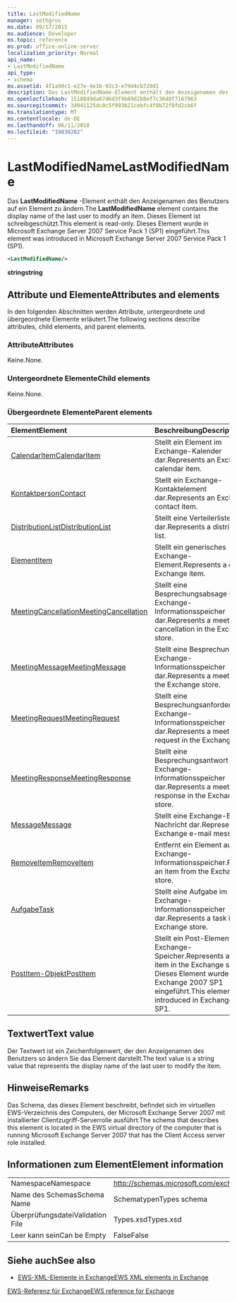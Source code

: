 ```yaml
---
title: LastModifiedName
manager: sethgros
ms.date: 09/17/2015
ms.audience: Developer
ms.topic: reference
ms.prod: office-online-server
localization_priority: Normal
api_name:
- LastModifiedName
api_type:
- schema
ms.assetid: 4f1a90c1-e27e-4e16-93c3-e79d4cb720d1
description: Das LastModifiedName-Element enthält den Anzeigenamen des Benutzers auf ein Element zu ändern. Dieses Element ist schreibgeschützt. Dieses Element wurde in Microsoft Exchange Server 2007 Service Pack 1 (SP1) eingeführt.
ms.openlocfilehash: 1518849da07d6d3f9b89d2b8ef7c36d8f7167963
ms.sourcegitcommit: 34041125dc8c5f993b21cebfc4f8b72f0fd2cb6f
ms.translationtype: MT
ms.contentlocale: de-DE
ms.lasthandoff: 06/11/2018
ms.locfileid: "19830202"
---
```

# <a name="lastmodifiedname"></a><span data-ttu-id="91e6e-105">LastModifiedName</span><span class="sxs-lookup"><span data-stu-id="91e6e-105">LastModifiedName</span></span>

<span data-ttu-id="91e6e-106">Das **LastModifiedName** -Element enthält den Anzeigenamen des Benutzers auf ein Element zu ändern.</span><span class="sxs-lookup"><span data-stu-id="91e6e-106">The **LastModifiedName** element contains the display name of the last user to modify an item.</span></span> <span data-ttu-id="91e6e-107">Dieses Element ist schreibgeschützt.</span><span class="sxs-lookup"><span data-stu-id="91e6e-107">This element is read-only.</span></span> <span data-ttu-id="91e6e-108">Dieses Element wurde in Microsoft Exchange Server 2007 Service Pack 1 (SP1) eingeführt.</span><span class="sxs-lookup"><span data-stu-id="91e6e-108">This element was introduced in Microsoft Exchange Server 2007 Service Pack 1 (SP1).</span></span> 
  
```xml
<LastModifiedName/>
```

 <span data-ttu-id="91e6e-109">**string**</span><span class="sxs-lookup"><span data-stu-id="91e6e-109">**string**</span></span>
## <a name="attributes-and-elements"></a><span data-ttu-id="91e6e-110">Attribute und Elemente</span><span class="sxs-lookup"><span data-stu-id="91e6e-110">Attributes and elements</span></span>

<span data-ttu-id="91e6e-111">In den folgenden Abschnitten werden Attribute, untergeordnete und übergeordnete Elemente erläutert.</span><span class="sxs-lookup"><span data-stu-id="91e6e-111">The following sections describe attributes, child elements, and parent elements.</span></span>
  
### <a name="attributes"></a><span data-ttu-id="91e6e-112">Attribute</span><span class="sxs-lookup"><span data-stu-id="91e6e-112">Attributes</span></span>

<span data-ttu-id="91e6e-113">Keine.</span><span class="sxs-lookup"><span data-stu-id="91e6e-113">None.</span></span>
  
### <a name="child-elements"></a><span data-ttu-id="91e6e-114">Untergeordnete Elemente</span><span class="sxs-lookup"><span data-stu-id="91e6e-114">Child elements</span></span>

<span data-ttu-id="91e6e-115">Keine.</span><span class="sxs-lookup"><span data-stu-id="91e6e-115">None.</span></span>
  
### <a name="parent-elements"></a><span data-ttu-id="91e6e-116">Übergeordnete Elemente</span><span class="sxs-lookup"><span data-stu-id="91e6e-116">Parent elements</span></span>

|<span data-ttu-id="91e6e-117">**Element**</span><span class="sxs-lookup"><span data-stu-id="91e6e-117">**Element**</span></span>|<span data-ttu-id="91e6e-118">**Beschreibung**</span><span class="sxs-lookup"><span data-stu-id="91e6e-118">**Description**</span></span>|
|:-----|:-----|
|[<span data-ttu-id="91e6e-119">CalendarItem</span><span class="sxs-lookup"><span data-stu-id="91e6e-119">CalendarItem</span></span>](calendaritem.md) <br/> |<span data-ttu-id="91e6e-120">Stellt ein Element im Exchange-Kalender dar.</span><span class="sxs-lookup"><span data-stu-id="91e6e-120">Represents an Exchange calendar item.</span></span>  <br/> |
|[<span data-ttu-id="91e6e-121">Kontaktperson</span><span class="sxs-lookup"><span data-stu-id="91e6e-121">Contact</span></span>](contact.md) <br/> |<span data-ttu-id="91e6e-122">Stellt ein Exchange-Kontaktelement dar.</span><span class="sxs-lookup"><span data-stu-id="91e6e-122">Represents an Exchange contact item.</span></span>  <br/> |
|[<span data-ttu-id="91e6e-123">DistributionList</span><span class="sxs-lookup"><span data-stu-id="91e6e-123">DistributionList</span></span>](distributionlist.md) <br/> |<span data-ttu-id="91e6e-124">Stellt eine Verteilerliste dar.</span><span class="sxs-lookup"><span data-stu-id="91e6e-124">Represents a distribution list.</span></span>  <br/> |
|[<span data-ttu-id="91e6e-125">Element</span><span class="sxs-lookup"><span data-stu-id="91e6e-125">Item</span></span>](item.md) <br/> |<span data-ttu-id="91e6e-126">Stellt ein generisches Exchange-Element.</span><span class="sxs-lookup"><span data-stu-id="91e6e-126">Represents a generic Exchange item.</span></span>  <br/> |
|[<span data-ttu-id="91e6e-127">MeetingCancellation</span><span class="sxs-lookup"><span data-stu-id="91e6e-127">MeetingCancellation</span></span>](meetingcancellation.md) <br/> |<span data-ttu-id="91e6e-128">Stellt eine Besprechungsabsage im Exchange-Informationsspeicher dar.</span><span class="sxs-lookup"><span data-stu-id="91e6e-128">Represents a meeting cancellation in the Exchange store.</span></span>  <br/> |
|[<span data-ttu-id="91e6e-129">MeetingMessage</span><span class="sxs-lookup"><span data-stu-id="91e6e-129">MeetingMessage</span></span>](meetingmessage.md) <br/> |<span data-ttu-id="91e6e-130">Stellt eine Besprechung im Exchange-Informationsspeicher dar.</span><span class="sxs-lookup"><span data-stu-id="91e6e-130">Represents a meeting in the Exchange store.</span></span>  <br/> |
|[<span data-ttu-id="91e6e-131">MeetingRequest</span><span class="sxs-lookup"><span data-stu-id="91e6e-131">MeetingRequest</span></span>](meetingrequest.md) <br/> |<span data-ttu-id="91e6e-132">Stellt eine Besprechungsanforderung im Exchange-Informationsspeicher dar.</span><span class="sxs-lookup"><span data-stu-id="91e6e-132">Represents a meeting request in the Exchange store.</span></span>  <br/> |
|[<span data-ttu-id="91e6e-133">MeetingResponse</span><span class="sxs-lookup"><span data-stu-id="91e6e-133">MeetingResponse</span></span>](meetingresponse.md) <br/> |<span data-ttu-id="91e6e-134">Stellt eine Besprechungsantwort im Exchange-Informationsspeicher dar.</span><span class="sxs-lookup"><span data-stu-id="91e6e-134">Represents a meeting response in the Exchange store.</span></span>  <br/> |
|[<span data-ttu-id="91e6e-135">Message</span><span class="sxs-lookup"><span data-stu-id="91e6e-135">Message</span></span>](message-ex15websvcsotherref.md) <br/> |<span data-ttu-id="91e6e-136">Stellt eine Exchange-E-Mail-Nachricht dar.</span><span class="sxs-lookup"><span data-stu-id="91e6e-136">Represents an Exchange e-mail message.</span></span>  <br/> |
|[<span data-ttu-id="91e6e-137">RemoveItem</span><span class="sxs-lookup"><span data-stu-id="91e6e-137">RemoveItem</span></span>](removeitem.md) <br/> |<span data-ttu-id="91e6e-138">Entfernt ein Element aus dem Exchange-Informationsspeicher.</span><span class="sxs-lookup"><span data-stu-id="91e6e-138">Removes an item from the Exchange store.</span></span>  <br/> |
|[<span data-ttu-id="91e6e-139">Aufgabe</span><span class="sxs-lookup"><span data-stu-id="91e6e-139">Task</span></span>](task.md) <br/> |<span data-ttu-id="91e6e-140">Stellt eine Aufgabe im Exchange-Informationsspeicher dar.</span><span class="sxs-lookup"><span data-stu-id="91e6e-140">Represents a task in the Exchange store.</span></span>  <br/> |
|[<span data-ttu-id="91e6e-141">PostItem-Objekt</span><span class="sxs-lookup"><span data-stu-id="91e6e-141">PostItem</span></span>](postitem.md) <br/> |<span data-ttu-id="91e6e-142">Stellt ein Post-Element im Exchange-Speicher.</span><span class="sxs-lookup"><span data-stu-id="91e6e-142">Represents a post item in the Exchange store.</span></span> <span data-ttu-id="91e6e-143">Dieses Element wurde in Exchange 2007 SP1 eingeführt.</span><span class="sxs-lookup"><span data-stu-id="91e6e-143">This element was introduced in Exchange 2007 SP1.</span></span>  <br/> |
   
## <a name="text-value"></a><span data-ttu-id="91e6e-144">Textwert</span><span class="sxs-lookup"><span data-stu-id="91e6e-144">Text value</span></span>

<span data-ttu-id="91e6e-145">Der Textwert ist ein Zeichenfolgenwert, der den Anzeigenamen des Benutzers so ändern Sie das Element darstellt.</span><span class="sxs-lookup"><span data-stu-id="91e6e-145">The text value is a string value that represents the display name of the last user to modify the item.</span></span>
  
## <a name="remarks"></a><span data-ttu-id="91e6e-146">Hinweise</span><span class="sxs-lookup"><span data-stu-id="91e6e-146">Remarks</span></span>

<span data-ttu-id="91e6e-147">Das Schema, das dieses Element beschreibt, befindet sich im virtuellen EWS-Verzeichnis des Computers, der Microsoft Exchange Server 2007 mit installierter Clientzugriff-Serverrolle ausführt.</span><span class="sxs-lookup"><span data-stu-id="91e6e-147">The schema that describes this element is located in the EWS virtual directory of the computer that is running Microsoft Exchange Server 2007 that has the Client Access server role installed.</span></span>
  
## <a name="element-information"></a><span data-ttu-id="91e6e-148">Informationen zum Element</span><span class="sxs-lookup"><span data-stu-id="91e6e-148">Element information</span></span>

|||
|:-----|:-----|
|<span data-ttu-id="91e6e-149">Namespace</span><span class="sxs-lookup"><span data-stu-id="91e6e-149">Namespace</span></span>  <br/> |http://schemas.microsoft.com/exchange/services/2006/types  <br/> |
|<span data-ttu-id="91e6e-150">Name des Schemas</span><span class="sxs-lookup"><span data-stu-id="91e6e-150">Schema Name</span></span>  <br/> |<span data-ttu-id="91e6e-151">Schematypen</span><span class="sxs-lookup"><span data-stu-id="91e6e-151">Types schema</span></span>  <br/> |
|<span data-ttu-id="91e6e-152">Überprüfungsdatei</span><span class="sxs-lookup"><span data-stu-id="91e6e-152">Validation File</span></span>  <br/> |<span data-ttu-id="91e6e-153">Types.xsd</span><span class="sxs-lookup"><span data-stu-id="91e6e-153">Types.xsd</span></span>  <br/> |
|<span data-ttu-id="91e6e-154">Leer kann sein</span><span class="sxs-lookup"><span data-stu-id="91e6e-154">Can be Empty</span></span>  <br/> |<span data-ttu-id="91e6e-155">False</span><span class="sxs-lookup"><span data-stu-id="91e6e-155">False</span></span>  <br/> |
   
## <a name="see-also"></a><span data-ttu-id="91e6e-156">Siehe auch</span><span class="sxs-lookup"><span data-stu-id="91e6e-156">See also</span></span>



- [<span data-ttu-id="91e6e-157">EWS-XML-Elemente in Exchange</span><span class="sxs-lookup"><span data-stu-id="91e6e-157">EWS XML elements in Exchange</span></span>](ews-xml-elements-in-exchange.md)
  
[<span data-ttu-id="91e6e-158">EWS-Referenz für Exchange</span><span class="sxs-lookup"><span data-stu-id="91e6e-158">EWS reference for Exchange</span></span>](ews-reference-for-exchange.md)

